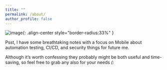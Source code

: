 ```yaml
---
title: ""
permalink: /about/
author_profile: false
---
```


![image]({{site.url}}{{site.baseurl}}/assets/images/about.png){: .align-center style="border-radius:33%" }

Psst, I have some breathtaking notes with a focus on Mobile about automation testing, CI/CD, and security things for future me.

Although it’s worth confessing they probably might be both useful and time-saving, so feel free to grab any also for your needs *(:*